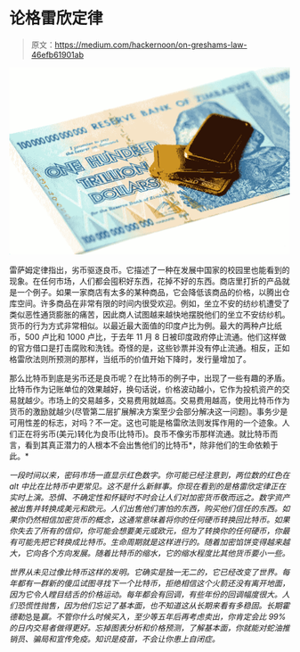 # 论格雷欣定律

> 原文：<https://medium.com/hackernoon/on-greshams-law-46efb61901ab>

![](img/bb2f3f6cb72b22e40311b0ec047e6e2b.png)

雷萨姆定律指出，劣币驱逐良币。它描述了一种在发展中国家的校园里也能看到的现象。在任何市场，人们都会囤积好东西，花掉不好的东西。商店里打折的产品就是一个例子。如果一家商店有太多的某种商品，它会降低该商品的价格，以腾出仓库空间。许多商品在非常有限的时间内很受欢迎。例如，坐立不安的纺纱机遭受了类似恶性通货膨胀的痛苦，因此商人试图越来越快地摆脱他们的坐立不安纺纱机。货币的行为方式非常相似。以最近最大面值的印度卢比为例。最大的两种卢比纸币，500 卢比和 1000 卢比，于去年 11 月 8 日被印度政府停止流通。他们这样做的官方借口是打击腐败和洗钱。奇怪的是，这些钞票并没有停止流通。相反，正如格雷欣法则所预测的那样，当纸币的价值开始下降时，发行量增加了。

那么比特币到底是劣币还是良币呢？在比特币的例子中，出现了一些有趣的矛盾。比特币作为记账单位的效果越好，换句话说，价格波动越小，它作为投机资产的交易就越少。市场上的交易越多，交易费用就越高。交易费用越高，使用比特币作为货币的激励就越少(尽管第二层扩展解决方案至少会部分解决这一问题)。事务少是可用性差的标志，对吗？不一定。这也可能是格雷欣法则发挥作用的一个迹象。人们正在将劣币(美元)转化为良币(比特币)。良币不像劣币那样流通。就比特币而言，看到其真正潜力的人根本不会出售他们的比特币*，除非他们的生命依赖于此。*

*一段时间以来，密码市场一直显示红色数字。你可能已经注意到，两位数的红色在 alt 中比在比特币中更常见。这不是什么新鲜事。你现在看到的是格雷欣定律正在实时上演。恐惧、不确定性和怀疑时不时会让人们对加密货币敬而远之。数字资产被出售并转换成美元和欧元。人们出售他们害怕的东西，购买他们信任的东西。如果你仍然相信加密货币的概念，这通常意味着将你的任何硬币转换回比特币。如果你失去了所有的信仰，你可能会想要美元或欧元，但为了转换你的任何硬币，你最有可能先把它转换成比特币。生命周期就是这样进行的。随着加密馅饼变得越来越大，它向各个方向发展。随着比特币的缩水，它的缩水程度比其他货币要小一些。*

*世界从未见过像比特币这样的发明。它确实是独一无二的，它已经改变了世界。每年都有一群新的傻瓜试图寻找下一个比特币，拒绝相信这个火箭还没有离开地面，因为它令人瞠目结舌的价格运动。每年都会有回调，有些年份的回调幅度很大。人们恐慌性抛售，因为他们忘记了基本面，也不知道这从长期来看有多稳固。长期霍德勒*总是*赢。不管你什么时候买入，至少等五年后再考虑卖出，你肯定会比 99%的日内交易者做得更好。忘掉图表分析和价格预测，了解基本面，你就能对蛇油推销员、骗局和宣传免疫。知识是疫苗，不会让你患上自闭症。*